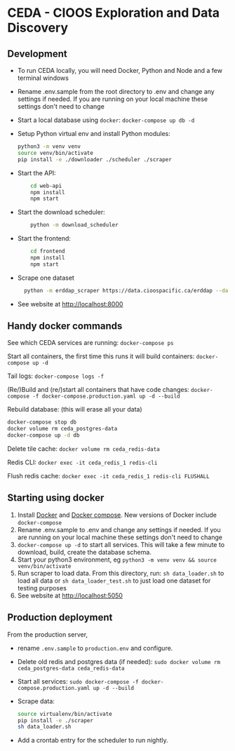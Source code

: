 # CEDA - CIOOS Exploration and Data Discovery

## Development

- To run CEDA locally, you will need Docker, Python and Node and a few terminal windows

- Rename .env.sample from the root directory to .env and change any settings if needed. If you are running on your local machine these settings don't need to change

- Start a local database using `docker`:
  `docker-compose up db -d`
- Setup Python virtual env and install Python modules:

  ```sh
  python3 -m venv venv
  source venv/bin/activate
  pip install -e ./downloader ./scheduler ./scraper
  ```

- Start the API:

  ```sh
      cd web-api
      npm install
      npm start
  ```

- Start the download scheduler:

  ```sh
      python -m download_scheduler
  ```

- Start the frontend:

  ```sh
      cd frontend
      npm install
      npm start
  ```

- Scrape one dataset

  ```sh
    python -m erddap_scraper https://data.cioospacific.ca/erddap --dataset_ids BCSOP_daily
  ```

- See website at <http://localhost:8000>

## Handy docker commands

See which CEDA services are running:
`docker-compose ps`

Start all containers, the first time this runs it will build containers:
`docker-compose up -d`

Tail logs:
`docker-compose logs -f`

(Re/)Build and (re/)start all containers that have code changes:
`docker-compose -f docker-compose.production.yaml up -d --build`

Rebuild database: (this will erase all your data)

```sh
docker-compose stop db
docker volume rm ceda_postgres-data
docker-compose up -d db
```

Delete tile cache:
`docker volume rm ceda_redis-data`

Redis CLI:
`docker exec -it ceda_redis_1 redis-cli`

Flush redis cache:
`docker exec -it ceda_redis_1 redis-cli FLUSHALL`

## Starting using docker

1. Install [Docker](https://docs.docker.com/get-docker/) and [Docker compose](https://docs.docker.com/compose/install/). New versions of Docker include `docker-compose`
1. Rename .env.sample to .env and change any settings if needed. If you are running on your local machine these settings don't need to change
1. `docker-compose up -d` to start all services. This will take a few minute to download, build, create the database schema.
1. Start your python3 environment, eg `python3 -m venv venv && source venv/bin/activate`
1. Run scraper to load data. From this directory, run:
   `sh data_loader.sh` to load all data or `sh data_loader_test.sh` to just load one dataset for testing purposes
1. See website at <http://localhost:5050>

## Production deployment

From the production server,

- rename `.env.sample` to `production.env` and configure.

- Delete old redis and postgres data (if needed):
  `sudo docker volume rm ceda_postgres-data ceda_redis-data`

- Start all services:
  `sudo docker-compose -f docker-compose.production.yaml up -d --build`

- Scrape data:

  ```sh
  source virtualenv/bin/activate
  pip install -e ./scraper
  sh data_loader.sh
  ```

- Add a crontab entry for the scheduler to run nightly.
